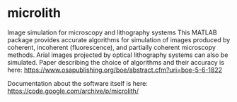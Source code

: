 # microlith
Image simulation for microscopy and lithography systems
This MATLAB package provides accurate algorithms for simulation of images produced by coherent, incoherent (fluorescence), and partially coherent microscopy methods. Arial images projected by optical lithography systems can also be simulated.
Paper describing the choice of algorithms and their accuracy is here:
https://www.osapublishing.org/boe/abstract.cfm?uri=boe-5-6-1822

Documentation about the software itself is here:
https://code.google.com/archive/p/microlith/
